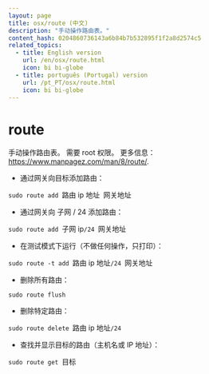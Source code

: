 ```yaml
---
layout: page
title: osx/route (中文)
description: "手动操作路由表。"
content_hash: 0204860736143a6b84b7b532895f1f2a8d2574c5
related_topics:
  - title: English version
    url: /en/osx/route.html
    icon: bi bi-globe
  - title: português (Portugal) version
    url: /pt_PT/osx/route.html
    icon: bi bi-globe
---
```

# route

手动操作路由表。
需要 root 权限。
更多信息：<https://www.manpagez.com/man/8/route/>.

- 通过网关向目标添加路由：

`sudo route add `<span class="tldr-var badge badge-pill bg-dark-lm bg-white-dm text-white-lm text-dark-dm font-weight-bold">路由 ip 地址</span>` `<span class="tldr-var badge badge-pill bg-dark-lm bg-white-dm text-white-lm text-dark-dm font-weight-bold">网关地址</span>

- 通过网关向 子网 / 24 添加路由：

`sudo route add `<span class="tldr-var badge badge-pill bg-dark-lm bg-white-dm text-white-lm text-dark-dm font-weight-bold">子网 ip</span>`/24 `<span class="tldr-var badge badge-pill bg-dark-lm bg-white-dm text-white-lm text-dark-dm font-weight-bold">网关地址</span>

- 在测试模式下运行（不做任何操作，只打印）：

`sudo route -t add `<span class="tldr-var badge badge-pill bg-dark-lm bg-white-dm text-white-lm text-dark-dm font-weight-bold">路由 ip 地址</span>`/24 `<span class="tldr-var badge badge-pill bg-dark-lm bg-white-dm text-white-lm text-dark-dm font-weight-bold">网关地址</span>

- 删除所有路由：

`sudo route flush`

- 删除特定路由：

`sudo route delete `<span class="tldr-var badge badge-pill bg-dark-lm bg-white-dm text-white-lm text-dark-dm font-weight-bold">路由 ip 地址</span>`/24`

- 查找并显示目标的路由（主机名或 IP 地址）：

`sudo route get `<span class="tldr-var badge badge-pill bg-dark-lm bg-white-dm text-white-lm text-dark-dm font-weight-bold">目标</span>
